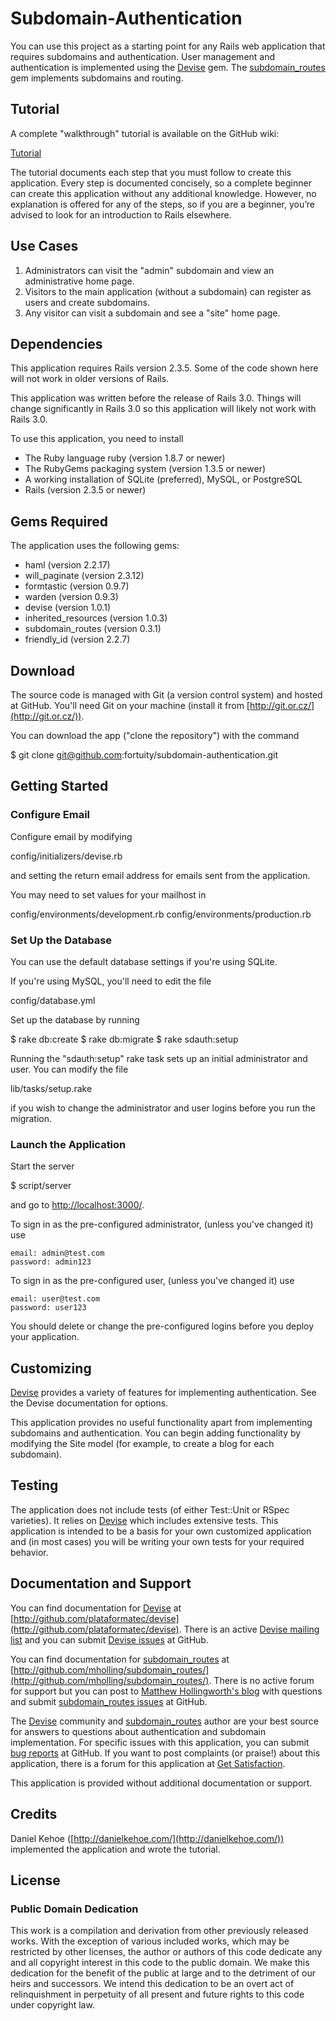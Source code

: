 # Subdomain-Authentication

You can use this project as a starting point for any Rails web application that requires subdomains and authentication. User management and authentication is implemented using the  [Devise](http://github.com/plataformatec/devise) gem. The [subdomain_routes](http://github.com/mholling/subdomain_routes/) gem implements subdomains and routing.

## Tutorial

A complete "walkthrough" tutorial is available on the GitHub wiki:

[Tutorial](http://wiki.github.com/fortuity/subdomain-authentication/tutorial-walkthrough)

The tutorial documents each step that you must follow to create this application. Every step is documented concisely, so a complete beginner can create this application without any additional knowledge. However, no explanation is offered for any of the steps, so if you are a beginner, you’re advised to look for an introduction to Rails elsewhere.

## Use Cases

1. Administrators can visit the "admin" subdomain and view an administrative home page.
2. Visitors to the main application (without a subdomain) can register as users and create subdomains.
3. Any visitor can visit a subdomain and see a "site" home page.

## Dependencies

This application requires Rails version 2.3.5. Some of the code shown here will not work in older versions of Rails. 

This application was written before the release of Rails 3.0. Things will change significantly in Rails 3.0 so this application will likely not work with Rails 3.0.

To use this application, you need to install 

* The Ruby language ruby (version 1.8.7 or newer)
* The RubyGems packaging system (version 1.3.5 or newer)
* A working installation of SQLite (preferred), MySQL, or PostgreSQL
* Rails (version 2.3.5 or newer)

## Gems Required

The application uses the following gems:

* haml (version 2.2.17)
* will_paginate (version 2.3.12)
* formtastic (version 0.9.7)
* warden (version 0.9.3)
* devise (version 1.0.1)
* inherited_resources (version 1.0.3)
* subdomain_routes (version 0.3.1)
* friendly_id (version 2.2.7)

## Download

The source code is managed with Git (a version control system) and hosted at GitHub. You'll need Git on your machine (install it from [http://git.or.cz/](http://git.or.cz/)).

You can download the app ("clone the repository") with the command

  $ git clone git@github.com:fortuity/subdomain-authentication.git
  
## Getting Started

### Configure Email

Configure email by modifying

  config/initializers/devise.rb
  
and setting the return email address for emails sent from the application.
  
You may need to set values for your mailhost in

  config/environments/development.rb
  config/environments/production.rb

### Set Up the Database

You can use the default database settings if you're using SQLite. 

If you're using MySQL, you'll need to edit the file

  config/database.yml

Set up the database by running

  $ rake db:create
  $ rake db:migrate
  $ rake sdauth:setup

Running the "sdauth:setup" rake task sets up an initial administrator and user. You can modify the file

  lib/tasks/setup.rake

if you wish to change the administrator and user logins before you run the migration.

### Launch the Application

Start the server

  $ script/server

and go to [http://localhost:3000/](http://localhost:3000/). 

To sign in as the pre-configured administrator, (unless you've changed it) use

    email: admin@test.com
    password: admin123

To sign in as the pre-configured user, (unless you've changed it) use

    email: user@test.com
    password: user123

You should delete or change the pre-configured logins before you deploy your application.

## Customizing

[Devise](http://github.com/plataformatec/devise) provides a variety of features for implementing authentication. See the Devise documentation for options.

This application provides no useful functionality apart from implementing subdomains and authentication. You can begin adding functionality by modifying the Site model (for example, to create a blog for each subdomain).

## Testing

The application does not include tests (of either Test::Unit or RSpec varieties). It relies on  [Devise](http://github.com/plataformatec/devise) which includes extensive tests. This application is intended to be a basis for your own customized application and (in most cases) you will be writing your own tests for your required behavior.

## Documentation and Support

You can find documentation for [Devise](http://github.com/plataformatec/devise) at [http://github.com/plataformatec/devise](http://github.com/plataformatec/devise). There is an active [Devise mailing list](http://groups.google.com/group/plataformatec-devise) and you can submit [Devise issues](http://github.com/plataformatec/devise/issues) at GitHub.

You can find documentation for [subdomain_routes](http://github.com/mholling/subdomain_routes/) at [http://github.com/mholling/subdomain_routes/](http://github.com/mholling/subdomain_routes/). There is no active forum for support but you can post to [Matthew Hollingworth's blog](http://code.matthewhollingworth.net/articles/2009-06-02-adding-subdomains-to-rails-routing) with questions and submit [subdomain_routes issues](http://github.com/mholling/subdomain_routes/issues) at GitHub.

The [Devise](http://github.com/plataformatec/devise) community and  [subdomain_routes](http://github.com/mholling/subdomain_routes/) author are your best source for answers to questions about authentication and subdomain implementation. For specific issues with this application, you can submit [bug reports](http://github.com/fortuity/subdomain-authentication/issues) at GitHub. If you want to post complaints (or praise!) about this application, there is a forum for this application at [Get Satisfaction](http://getsatisfaction.com/origin/products/origin_rails_23subdomain_authentication_example_application).

This application is provided without additional documentation or support.

## Credits

Daniel Kehoe ([http://danielkehoe.com/](http://danielkehoe.com/)) implemented the application and wrote the tutorial.

## License

### Public Domain Dedication

This work is a compilation and derivation from other previously released works. With the exception of various included works, which may be restricted by other licenses, the author or authors of this code dedicate any and all copyright interest in this code to the public domain. We make this dedication for the benefit of the public at large and to the detriment of our heirs and successors. We intend this dedication to be an overt act of relinquishment in perpetuity of all present and future rights to this code under copyright law.


